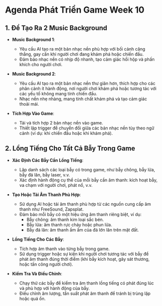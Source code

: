 # Agenda Phát Triển Game Week 10

## 1. Để Tạo Ra 2 Music Background

- **Music Background 1**:

  - Yêu cầu AI tạo ra một bản nhạc nền phù hợp với bối cảnh căng thẳng, gay cấn khi người chơi đang khám phá hoặc chiến đấu.
  - Đảm bảo nhạc nền có nhịp độ nhanh, tạo cảm giác hồi hộp và phấn khích cho người chơi.

- **Music Background 2**:

  - Yêu cầu AI tạo ra một bản nhạc nền thư giãn hơn, thích hợp cho các phân cảnh ít hành động, nơi người chơi khám phá hoặc tương tác với các yếu tố không mang tính chiến đấu.
  - Nhạc nền nhẹ nhàng, mang tính chất khám phá và tạo cảm giác thoải mái.

- **Tích Hợp Vào Game**:
  - Tải và tích hợp 2 bản nhạc nền vào game.
  - Thiết lập trigger để chuyển đổi giữa các bản nhạc nền tùy theo ngữ cảnh (ví dụ: khi chiến đấu hoặc khi khám phá).

## 2. Lồng Tiếng Cho Tất Cả Bẫy Trong Game

- **Xác Định Các Bẫy Cần Lồng Tiếng**:

  - Lập danh sách các loại bẫy có trong game, như bẫy chông, bẫy lửa, bẫy đá lăn, bẫy laser, v.v.
  - Xác định hành động cụ thể của mỗi bẫy cần âm thanh: kích hoạt bẫy, va chạm với người chơi, phát nổ, v.v.

- **Tạo Hoặc Tải Âm Thanh Phù Hợp**:

  - Sử dụng AI hoặc tải âm thanh phù hợp từ các nguồn cung cấp âm thanh như FreeSound, Zapsplat.
  - Đảm bảo mỗi bẫy có một hiệu ứng âm thanh riêng biệt, ví dụ:
    - Bẫy chông: âm thanh kim loại sắc bén.
    - Bẫy lửa: âm thanh rực cháy hoặc phun lửa.
    - Bẫy đá lăn: âm thanh ầm ầm của đá lớn lăn trên mặt đất.

- **Lồng Tiếng Cho Các Bẫy**:

  - Tích hợp âm thanh vào từng bẫy trong game.
  - Sử dụng trigger hoặc sự kiện khi người chơi tương tác với bẫy để phát âm thanh đúng thời điểm (khi bẫy kích hoạt, gây sát thương, hoặc tấn công người chơi).

- **Kiểm Tra Và Điều Chỉnh**:
  - Chạy thử các bẫy để kiểm tra âm thanh lồng tiếng có phát đúng lúc và phù hợp với hành động của bẫy.
  - Điều chỉnh âm lượng, tần suất phát âm thanh để tránh bị trùng lặp hoặc quá ồn.
